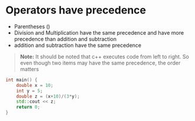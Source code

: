# Operators have precedence

- Parentheses ()
- Division and Multiplication have the same precedence and have more precedence
  than addition and subtraction
- addition and subtraction have the same precedence

> **Note:** It should be noted that c++ executes code from left to right. So
> even though two items may have the same precedence, the order matters

```cpp
int main() {
    double x = 10;
    int y = 5;
    double z = (x+10)/(3*y);
    std::cout << z;
    return 0;
}
```
